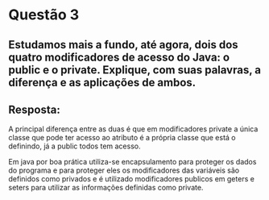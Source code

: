 # Questão 3

## Estudamos mais a fundo, até agora, dois dos quatro modificadores de acesso do Java: o public e o private. Explique, com suas palavras, a diferença e as aplicações de ambos.

## Resposta:

A principal diferença entre as duas é que em modificadores private a única classe que pode ter acesso ao atributo é a própria classe que está o definindo, já a public todos tem acesso.

Em java por boa prática utiliza-se encapsulamento para proteger os dados do programa e para proteger eles os modificadores das variáveis são definidos como privados e é utilizado modificadores publicos em geters e seters para utilizar as informações definidas como private.